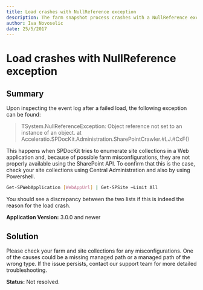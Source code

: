 ```yaml
---
title: Load crashes with NullReference exception
description: The farm snapshot process crashes with a NullReference exception.
author: Iva Novoselic
date: 25/5/2017
---
```


# Load crashes with NullReference exception

## **Summary** 

Upon inspecting the event log after a failed load, the following exception can be found:

> TSystem.NullReferenceException: Object reference not set to an instance of an object. at Acceleratio.SPDocKit.Administration.SharePointCrawler.\#LJ.\#CxF\(\)

This happens when SPDocKit tries to enumerate site collections in a Web application and, because of possible farm misconfigurations, they are not properly available using the SharePoint API. To confirm that this is the case, check your site collections using Central Administration and also by using Powershell.

```bash
Get-SPWebApplication [WebAppUrl] | Get-SPSite –Limit All
```

You should see a discrepancy between the two lists if this is indeed the reason for the load crash.

**Application Version:** 3.0.0 and newer

## **Solution** 

Please check your farm and site collections for any misconfigurations. One of the causes could be a missing managed path or a managed path of the wrong type. If the issue persists, contact our support team for more detailed troubleshooting.

**Status:** Not resolved.

